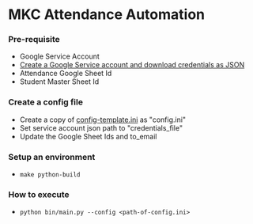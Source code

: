 # MKC Attendance Automation

### Pre-requisite
 - Google Service Account
 - [Create a Google Service account and download credentials as JSON](https://robocorp.com/docs/development-guide/google-sheets/interacting-with-google-sheets#create-a-google-service-account)
 - Attendance Google Sheet Id
 - Student Master Sheet Id

### Create a config file
 - Create a copy of [config-template.ini](bin/config-template.ini) as "config.ini"
 - Set service account json path to "credentials_file" 
 - Update the Google Sheet Ids and to_email

### Setup an environment
 - `make python-build`
 
### How to execute
 - `python bin/main.py --config <path-of-config.ini>`
